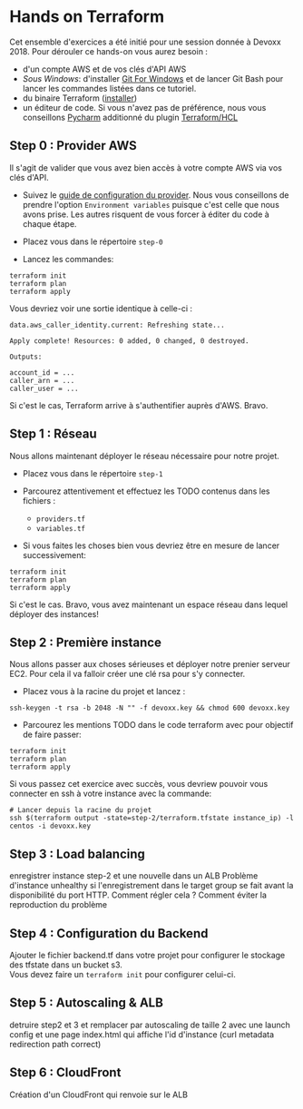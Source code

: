 # Hands on Terraform

Cet ensemble d'exercices a été initié pour une session donnée à Devoxx 2018. Pour dérouler ce hands-on
vous aurez besoin :

* d'un compte AWS et de vos clés d'API AWS
* *Sous Windows*: d'installer [Git For Windows](https://gitforwindows.org/) et de lancer Git Bash pour lancer les commandes listées
dans ce tutoriel.
* du binaire Terraform ([installer](https://www.terraform.io/downloads.html))
* un éditeur de code. Si vous n'avez pas de préférence, nous vous conseillons [Pycharm](https://www.jetbrains.com/pycharm/download/#section=linux)
additionné du plugin [Terraform/HCL](https://plugins.jetbrains.com/plugin/7808-hashicorp-terraform--hcl-language-support)

## Step 0 : Provider AWS

Il s'agit de valider que vous avez bien accès à votre compte AWS via vos clés d'API.

* Suivez le [guide de configuration du provider](https://www.terraform.io/docs/providers/aws/). Nous vous conseillons de prendre
l'option `Environment variables` puisque c'est celle que nous avons prise. Les autres risquent de vous forcer à éditer du
code à chaque étape.

* Placez vous dans le répertoire `step-0`

* Lancez les commandes:
```
terraform init
terraform plan
terraform apply
```

Vous devriez voir une sortie identique à celle-ci :
```
data.aws_caller_identity.current: Refreshing state...

Apply complete! Resources: 0 added, 0 changed, 0 destroyed.

Outputs:

account_id = ...
caller_arn = ...
caller_user = ...
```

Si c'est le cas, Terraform arrive à s'authentifier auprès d'AWS. Bravo.

## Step 1 : Réseau

Nous allons maintenant déployer le réseau nécessaire pour notre projet.

* Placez vous dans le répertoire `step-1`

* Parcourez attentivement et effectuez les TODO contenus dans les fichiers :

  * `providers.tf`
  * `variables.tf`

* Si vous faites les choses bien vous devriez être en mesure de lancer successivement:

```
terraform init
terraform plan
terraform apply
```

Si c'est le cas. Bravo, vous avez maintenant un espace réseau dans lequel déployer des instances!

## Step 2 : Première instance

Nous allons passer aux choses sérieuses et déployer notre prenier serveur EC2. Pour cela il va falloir créer une clé rsa
pour s'y connecter.

* Placez vous à la racine du projet et lancez :
```
ssh-keygen -t rsa -b 2048 -N "" -f devoxx.key && chmod 600 devoxx.key
```

* Parcourez les mentions TODO dans le code terraform avec pour objectif de faire passer:

```
terraform init
terraform plan
terraform apply
```

Si vous passez cet exercice avec succès, vous devriew pouvoir vous connecter en ssh à votre instance avec la commande:
```
# Lancer depuis la racine du projet
ssh $(terraform output -state=step-2/terraform.tfstate instance_ip) -l centos -i devoxx.key
```

## Step 3 : Load balancing

enregistrer instance step-2 et une nouvelle dans un ALB
Problème d'instance unhealthy si l'enregistrement dans le target group se fait avant la disponibilité du port HTTP. Comment régler cela ? Comment éviter
la reproduction du problème

## Step 4 : Configuration du Backend

Ajouter le fichier backend.tf dans votre projet pour configurer le stockage des tfstate dans un bucket s3.    
Vous devez faire un ``` terraform init ``` pour configurer celui-ci.

## Step 5 : Autoscaling & ALB

detruire step2 et 3 et remplacer par autoscaling de taille 2
avec une launch config et une page index.html qui affiche l'id d'instance (curl metadata redirection path correct)

## Step 6 : CloudFront

Création d'un CloudFront qui renvoie sur le ALB